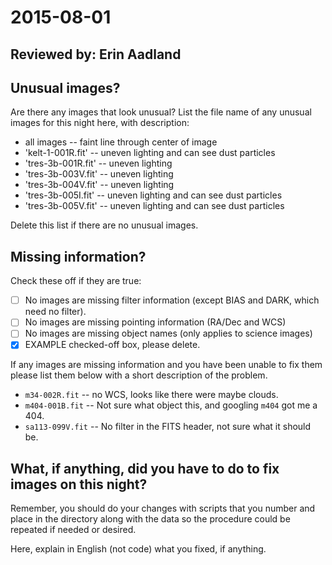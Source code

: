 # 2015-08-01

## Reviewed by:   Erin Aadland

## Unusual images?

Are there any images that look unusual? List the file name of any unusual images for this night here, with description:

+ all images -- faint line through center of image
+ 'kelt-1-001R.fit' -- uneven lighting and can see dust particles
+ 'tres-3b-001R.fit' -- uneven lighting
+ 'tres-3b-003V.fit' -- uneven lighting
+ 'tres-3b-004V.fit' -- uneven lighting
+ 'tres-3b-005I.fit' -- uneven lighting and can see dust particles
+ 'tres-3b-005V.fit' -- uneven lighting and can see dust particles

Delete this list if there are no unusual images.

## Missing information?

Check these off if they are true:

- [ ] No images are missing filter information (except BIAS and DARK, which need no filter).
- [ ] No images are missing pointing information (RA/Dec and WCS)
- [ ] No images are missing object names (only applies to science images)
- [x] EXAMPLE checked-off box, please delete.

If any images are missing information and you have been unable to fix them please list
them below with a short description of the problem.

+ `m34-002R.fit` -- no WCS, looks like there were maybe clouds.
+ `m404-001B.fit` -- Not sure what object this, and googling `m404` got me a 404.
+ `sa113-099V.fit` -- No filter in the FITS header, not sure what it should be.

## What, if anything, did you have to do to fix images on this night?

Remember, you should do your changes with scripts that you number and place in the
directory along with the data so the procedure could be repeated if needed or
desired.

Here, explain in English (not code) what you fixed, if anything.

